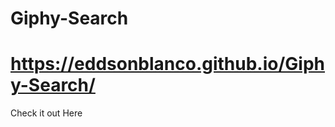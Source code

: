 # Giphy-Search

# https://eddsonblanco.github.io/Giphy-Search/

<a src="https://eddsonblanco.github.io/Giphy-Search/"> Check it out Here <a/> 
